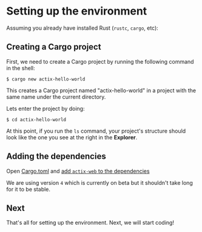 # Setting up the environment

Assuming you already have installed Rust (`rustc`, `cargo`, etc):

## Creating a Cargo project

First, we need to create a Cargo project by running the following command in the shell:

```shell
$ cargo new actix-hello-world
```

This creates a Cargo project named "actix-hello-world" in a project with the
same name under the current directory.

Lets enter the project by doing:

```shell
$ cd actix-hello-world
```

At this point, if you run the `ls` command, your project's structure should
look like the one you see at the right in the **Explorer**.

## Adding the dependencies

Open [Cargo.toml](<#csai:open_file file="Cargo.toml">) and [add `actix-web` to
the dependencies][actix-web-dependency]

We are using version `4` which is currently on beta but it shouldn't take long for it to be stable.

## Next

That's all for setting up the environment. Next, we will start coding!

[actix-web-dependency]: <#csai:highlight_regex file="Cargo.toml" from="^\\[dependencies\\]$" to="^actix-web.\*$">

